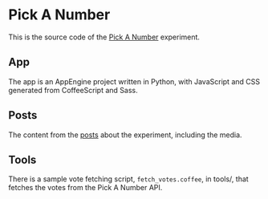 # Pick A Number

This is the source code of the [Pick A Number](http://nfrom1to10.appspot.com/)
experiment. 


## App

The app is an AppEngine project written in Python, with JavaScript and CSS
generated from CoffeeScript and Sass.


## Posts

The content from the [posts](http://craisins.alecperkins.net/tag/pickanumber)
about the experiment, including the media.


## Tools

There is a sample vote fetching script, `fetch_votes.coffee`, in tools/, that
fetches the votes from the Pick A Number API.